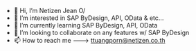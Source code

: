 - 👋 Hi, I’m Netizen Jean O/
- 👀 I’m interested in SAP ByDesign, API, OData & etc...
- 🌱 I’m currently learning SAP ByDesign, API, OData
- 💞️ I’m looking to collaborate on any features w/ SAP ByDesign
- 📫 How to reach me ---> ttuangporn@netizen.co.th

<!---
ntztuangporn/ntztuangporn is a ✨ special ✨ repository because its `README.md` (this file) appears on your GitHub profile.
You can click the Preview link to take a look at your changes.
--->
